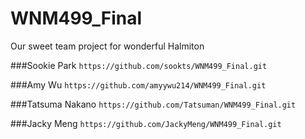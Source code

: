# WNM499_Final
Our sweet team project for wonderful Halmiton

###Sookie Park 
`https://github.com/sookts/WNM499_Final.git`


###Amy Wu 
`https://github.com/amyywu214/WNM499_Final.git`


###Tatsuma Nakano
`https://github.com/Tatsuman/WNM499_Final.git`


###Jacky Meng 
`https://github.com/JackyMeng/WNM499_Final.git`
